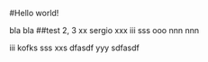 #Hello world!

bla bla
##test 2, 3
xx
sergio
xxx
iii
sss
ooo
nnn
nnn


iii
kofks
sss
xxs
dfasdf
yyy
sdfasdf
